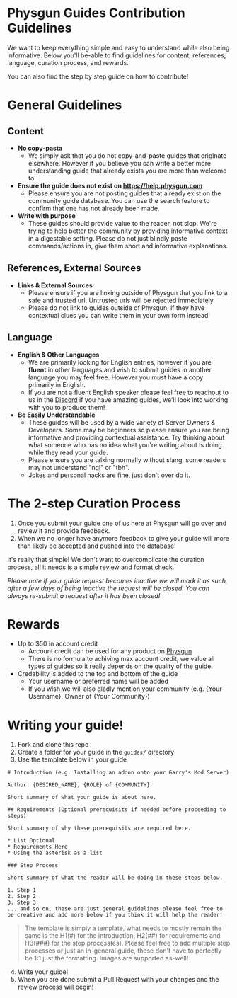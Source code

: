 # Physgun Guides Contribution Guidelines

We want to keep everything simple and easy to understand while also being informative. Below you'll be-able to find guidelines for content, references, language, curation process, and rewards.

You can also find the step by step guide on how to contribute!

# General Guidelines

## Content
- **No copy-pasta**
   - We simply ask that you do not copy-and-paste guides that originate elsewhere. However if you believe you can write a better more understanding guide that already exists you are more than welcome to.
- **Ensure the guide does not exist on https://help.physgun.com**
  - Please ensure you are not posting guides that already exist on the community guide database. You can use the search feature to confirm that one has not already been made.
- **Write with purpose**
  - These guides should provide value to the reader, not slop. We're trying to help better the community by providing informative context in a digestable setting. Please do not just blindly paste commands/actions in, give them short and informative explanations.

## References, External Sources
- **Links & External Sources**
  - Please ensure if you are linking outside of Physgun that you link to a safe and trusted url. Untrusted urls will be rejected immediately.
  - Please do not link to guides outside of Physgun, if they have contextual clues you can write them in your own form instead!

## Language
- **English & Other Languages**
  - We are primarily looking for English entries, however if you are **fluent** in other languages and wish to submit guides in another language you may feel free. However you must have a copy primarily in English.
  - If you are not a fluent English speaker please feel free to reachout to us in the [Discord](https://discord.gg/physgun) if you have amazing guides, we'll look into working with you to produce them!
- **Be Easily Understandable**
  - These guides will be used by a wide variety of Server Owners & Developers. Some may be beginners so please ensure you are being informative and providing contextual assistance. Try thinking about what someone who has no idea what you're writing about is doing while they read your guide.
  - Please ensure you are talking normally without slang, some readers may not understand "ngl" or "tbh".
  - Jokes and personal nacks are fine, just don't over do it.

# The 2-step Curation Process

1. Once you submit your guide one of us here at Physgun will go over and review it and provide feedback.
2. When we no longer have anymore feedback to give your guide will more than likely be accepted and pushed into the database!

It's really that simple! We don't want to overcomplicate the curation process, all it needs is a simple review and format check.

*Please note if your guide request becomes inactive we will mark it as such, after a few days of being inactive the request will be closed. You can always re-submit a request after it has been closed!*

# Rewards

- Up to $50 in account credit
   - Account credit can be used for any product on [Physgun](https://physgun.com)
   - There is no formula to achiving max account credit, we value all types of guides so it really depends on the quality of the guide.
- Credability is added to the top and bottom of the guide
   - Your username or preferred name will be added
   - If you wish we will also gladly mention your community (e.g. {Your Username}, Owner of {Your Community})

# Writing your guide!

1. Fork and clone this repo
2. Create a folder for your guide in the `guides/` directory
3. Use the template below in your guide
```
# Introduction (e.g. Installing an addon onto your Garry's Mod Server)

Author: {DESIRED_NAME}, {ROLE} of {COMMUNITY}

Short summary of what your guide is about here.

## Requirements (Optional prerequisits if needed before proceeding to steps)

Short summary of why these prerequisits are required here.

* List Optional
* Requirements Here
* Using the asterisk as a list

### Step Process

Short summary of what the reader will be doing in these steps below.

1. Step 1
2. Step 2
3. Step 3
... and so on, these are just general guidelines please feel free to be creative and add more below if you think it will help the reader!
```
>The template is simply a template, what needs to mostly remain the same is the H1(#) for the introduction, H2(##) for requirements and H3(###) for the step process(es). Please feel free to add multiple step processes or just an in-general guide, these don't have to perfectly be 1:1 just the formatting. Images are supported as-well!

4. Write your guide!
5. When you are done submit a Pull Request with your changes and the review process will begin!
